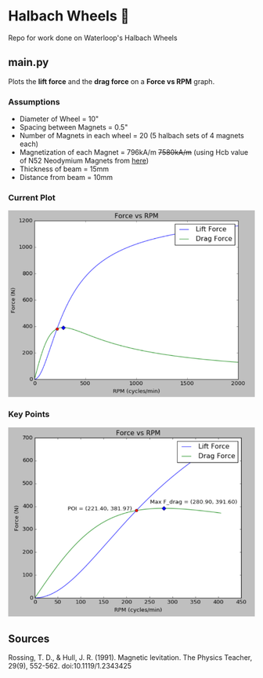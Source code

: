 # Halbach Wheels :bullettrain_side:
Repo for work done on Waterloop's Halbach Wheels

## main.py
Plots the **lift force** and the **drag force** on a **Force vs RPM** graph.

### Assumptions
 - Diameter of Wheel = 10"
 - Spacing between Magnets = 0.5"
 - Number of Magnets in each wheel = 20 (5 halbach sets of 4 magnets each)
 - Magnetization of each Magnet = 796kA/m ~~7580kA/m~~ (using Hcb value of N52 Neodymium Magnets from [here](http://e-magnetsuk.com/neodymium_magnets/neodymium_grades.aspx))
 - Thickness of beam = 15mm
 - Distance from beam = 10mm
 
### Current Plot
![Overview](https://github.com/theRoughCode/HalbachWheels/blob/master/screenshots/graph.png)
### Key Points
![Key Points](https://github.com/theRoughCode/HalbachWheels/blob/master/screenshots/keypoints.png)


## Sources
Rossing, T. D., & Hull, J. R. (1991). Magnetic levitation. The Physics Teacher, 29(9), 552-562. doi:10.1119/1.2343425
